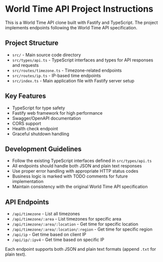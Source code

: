 <!-- Use this file to provide workspace-specific custom instructions to Copilot. For more details, visit https://code.visualstudio.com/docs/copilot/copilot-customization#_use-a-githubcopilotinstructionsmd-file -->

# World Time API Project Instructions

This is a World Time API clone built with Fastify and TypeScript. The project implements endpoints following the World Time API specification.

## Project Structure
- `src/` - Main source code directory
- `src/types/api.ts` - TypeScript interfaces and types for API responses and requests
- `src/routes/timezone.ts` - Timezone-related endpoints
- `src/routes/ip.ts` - IP-based time endpoints
- `src/index.ts` - Main application file with Fastify server setup

## Key Features
- TypeScript for type safety
- Fastify web framework for high performance
- Swagger/OpenAPI documentation
- CORS support
- Health check endpoint
- Graceful shutdown handling

## Development Guidelines
- Follow the existing TypeScript interfaces defined in `src/types/api.ts`
- All endpoints should handle both JSON and plain text responses
- Use proper error handling with appropriate HTTP status codes
- Business logic is marked with TODO comments for future implementation
- Maintain consistency with the original World Time API specification

## API Endpoints
- `/api/timezone` - List all timezones
- `/api/timezone/:area` - List timezones for specific area
- `/api/timezone/:area/:location` - Get time for specific location
- `/api/timezone/:area/:location/:region` - Get time for specific region
- `/api/ip` - Get time based on client IP
- `/api/ip/:ipv4` - Get time based on specific IP

Each endpoint supports both JSON and plain text formats (append `.txt` for plain text).
